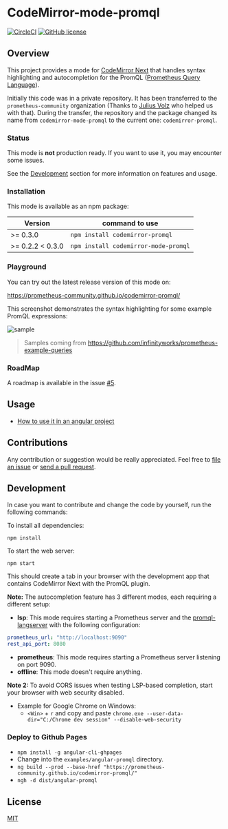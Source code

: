 CodeMirror-mode-promql
======================
[![CircleCI](https://circleci.com/gh/prometheus-community/codemirror-promql.svg?style=shield)](https://circleci.com/gh/prometheus-community/codemirror-promql) [![GitHub license](https://img.shields.io/badge/license-MIT-blue.svg)](./LICENSE)

## Overview
This project provides a mode for [CodeMirror Next](https://codemirror.net/6) that handles syntax highlighting and autocompletion for the PromQL ([Prometheus Query Language](https://prometheus.io/docs/introduction/overview/)).

Initially this code was in a private repository. It has been transferred to the `prometheus-community` organization (Thanks to [Julius Volz](https://github.com/juliusv) who helped us with that).
During the transfer, the repository and the package changed its name from `codemirror-mode-promql` to the current one: `codemirror-promql`.

### Status
This mode is **not** production ready. If you want to use it, you may encounter some issues.

See the [Development](#development) section for more information on features and usage.

### Installation
This mode is available as an npm package:

| Version             | command to use                        |
| ------------------- | ------------------------------------- |
| >= 0.3.0            | `npm install codemirror-promql`       |
| >= 0.2.2 < 0.3.0    | `npm install codemirror-mode-promql`  |

### Playground
You can try out the latest release version of this mode on:

https://prometheus-community.github.io/codemirror-promql/

This screenshot demonstrates the syntax highlighting for some example PromQL expressions:

![sample](https://user-images.githubusercontent.com/4548045/76161611-478ff880-6135-11ea-8b73-a35be5f650a7.PNG)
> Samples coming from https://github.com/infinityworks/prometheus-example-queries

### RoadMap
A roadmap is available in the issue [#5](https://github.com/prometheus-community/codemirror-promql/issues/5).

## Usage
* [How to use it in an angular project](./examples/angular-promql/README.md)

## Contributions
Any contribution or suggestion would be really appreciated. Feel free to [file an issue](https://github.com/prometheus-community/codemirror-promql/issues) or [send a pull request](https://github.com/prometheus-community/codemirror-promql/pulls).

## Development
In case you want to contribute and change the code by yourself, run the following commands:

To install all dependencies:

```
npm install
```

To start the web server:

```
npm start
```

This should create a tab in your browser with the development app that contains CodeMirror Next with the PromQL plugin.

**Note:** The autocompletion feature has 3 different modes, each requiring a different setup:

 * **lsp**: This mode requires starting a Prometheus server and the [promql-langserver](https://github.com/prometheus-community/promql-langserver) with the following configuration:
 ```yaml
prometheus_url: "http://localhost:9090"
rest_api_port: 8080
```
 * **prometheus**: This mode requires starting a Prometheus server listening on port 9090.
 * **offline**: This mode doesn't require anything.

 **Note 2:** To avoid CORS issues when testing LSP-based completion, start your browser with web security disabled.
 * Example for Google Chrome on Windows:
    * `<Win>` + `r`  and copy and paste `chrome.exe --user-data-dir="C:/Chrome dev session" --disable-web-security`

### Deploy to Github Pages
* `npm install -g angular-cli-ghpages`
* Change into the `examples/angular-promql` directory.
* `ng build --prod --base-href "https://prometheus-community.github.io/codemirror-promql/"`
* `ngh -d dist/angular-promql`

## License
[MIT](./LICENSE)
